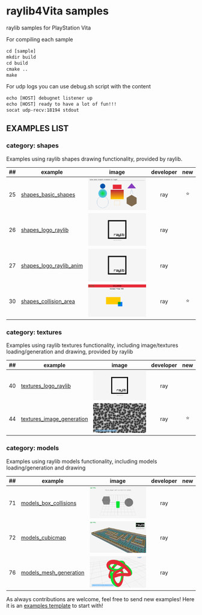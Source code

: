 # raylib4Vita samples
raylib samples for PlayStation Vita

For compiling each sample
```
cd [sample]
mkdir build
cd build
cmake ..
make
```
For udp logs you can use debug.sh script with the content
```
echo [HOST] debugnet listener up
echo [HOST] ready to have a lot of fun!!!
socat udp-recv:18194 stdout
```
## EXAMPLES LIST

### category: shapes

Examples using raylib shapes drawing functionality, provided by raylib.

| ## | example  | image  | developer  | new |
|----|----------|--------|:----------:|:---:|
| 25 | [shapes_basic_shapes](shapes/shapes_basic_shapes/main.c)                     | <img src="shapes/shapes_basic_shapes/shapes_basic_shapes.png" alt="shapes_basic_shapes" width="200">                     | ray                                        | ⭐️     |
| 26 | [shapes_logo_raylib](shapes/shapes_logo_raylib/main.c)                         | <img src="shapes/shapes_logo_raylib/shapes_logo_raylib.png" alt="shapes_logo_raylib" width="200">                         | ray                                        |        |
| 27 | [shapes_logo_raylib_anim](shapes/shapes_logo_raylib_anim/main.c)               | <img src="shapes/shapes_logo_raylib_anim/shapes_logo_raylib_anim.png" alt="shapes_logo_raylib_anim" width="200">               | ray                                        |        |
| 30 | [shapes_collision_area](shapes/shapes_collision_area/main.c)                   | <img src="shapes/shapes_collision_area/shapes_collision_area.png" alt="shapes_collision_area" width="200">                   | ray                                        | ⭐️     |


### category: textures

Examples using raylib textures functionality, including image/textures loading/generation and drawing, provided by raylib 

| ## | example  | image  | developer  | new |
|----|----------|--------|:----------:|:---:|
| 40 | [textures_logo_raylib](textures/textures_logo_raylib/main.c)                   | <img src="textures/textures_logo_raylib/textures_logo_raylib.png" alt="textures_logo_raylib" width="200">                   | ray                                              |        |
| 44 | [textures_image_generation](textures/textures_image_generation/main.c) | <img src="textures/textures_image_generation/textures_image_generation.png" alt="textures_image_generation" width="200"> | ray                                              | ⭐️     |

### category: models

Examples using raylib models functionality, including models loading/generation and drawing

| ## | example  | image  | developer  | new |
|----|----------|--------|:----------:|:---:|
| 71 | [models_box_collisions](models/models_box_collisions/main.c)                   | <img src="models/models_box_collisions/models_box_collisions.png" alt="models_box_collisions" width="200">                   | ray                                              |        |
| 72 | [models_cubicmap](models/models_cubicmap/main.c)                               | <img src="models/models_cubicmap/models_cubicmap.png" alt="models_cubicmap" width="200">                               | ray                                              |
| 76 | [models_mesh_generation](models/models_mesh_generation/main.c)                 | <img src="models/models_mesh_generation/models_mesh_generation.png" alt="models_mesh_generation" width="200">                 | ray                                              |        |

As always contributions are welcome, feel free to send new examples! Here it is an [examples template](examples_template.c) to start with!
